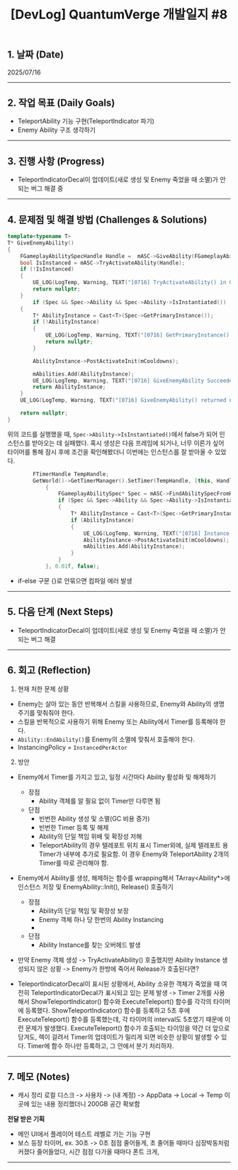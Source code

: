 ﻿---
title: "[DevLog] QuantumVerge 개발일지 #8"
excerpt: QuantumVerge 개발일지
categories:
  - DevLog
tags:
  - 개발일지
  - QuantumVerge
  - UnrealEngine
---
## 1. 날짜 (Date)

2025/07/16

---

## 2. 작업 목표 (Daily Goals)

- TeleportAbility 기능 구현(TeleportIndicator 파기)
- Enemy Ability 구조 생각하기

---

## 3. 진행 사항 (Progress)

- TeleportIndicatorDecal이 업데이트(새로 생성 및 Enemy 죽었을 때 소멸)가 안되는 버그 해결 중

---

## 4. 문제점 및 해결 방법 (Challenges & Solutions)

```c++
template<typename T>
T* GiveEnemyAbility()
{
	FGameplayAbilitySpecHandle Handle =  mASC->GiveAbility(FGameplayAbilitySpec(T::StaticClass(), 1, 0));
	bool IsInstanced = mASC->TryActivateAbility(Handle);
	if (!IsInstanced)
	{
		UE_LOG(LogTemp, Warning, TEXT("[0716] TryActivateAbility() in GiveEnemyAbility() returned nullptr"));
		return nullptr;
	}
		if (Spec && Spec->Ability && Spec->Ability->IsInstantiated())
	{
		T* AbilityInstance = Cast<T>(Spec->GetPrimaryInstance());
		if (!AbilityInstance)
		{
			UE_LOG(LogTemp, Warning, TEXT("[0716] GetPrimaryInstance() in GiveEnemyAbility() returned nullptr"));
			return nullptr;
		}

		AbilityInstance->PostActivateInit(mCooldowns);

		mAbilities.Add(AbilityInstance);
		UE_LOG(LogTemp, Warning, TEXT("[0716] GiveEnemyAbility Succeeded"));
		return AbilityInstance;
	}
	UE_LOG(LogTemp, Warning, TEXT("[0716] GiveEnemyAbility() returned nullptr"));

	return nullptr;
}
```

위의 코드를 실행했을 때, `Spec->Ability->IsInstantiated()`에서 false가 되어 인스턴스를 받아오는 데 실패했다. 혹시 생성은 다음 프레임에 되거나, 너무 이른가 싶어 타이머를 통해 잠시 후에 조건을 확인해봤더니 이번에는 인스턴스를 잘 받아올 수 있었다.

```c++
		FTimerHandle TempHandle;
		GetWorld()->GetTimerManager().SetTimer(TempHandle, [this, Handle]()
			{
				FGameplayAbilitySpec* Spec = mASC->FindAbilitySpecFromHandle(Handle);
				if (Spec && Spec->Ability && Spec->Ability->IsInstantiated())
				{
					T* AbilityInstance = Cast<T>(Spec->GetPrimaryInstance());
					if (AbilityInstance)
					{
						UE_LOG(LogTemp, Warning, TEXT("[0716] Instance Get~!"));
						AbilityInstance->PostActivateInit(mCooldowns);
						mAbilities.Add(AbilityInstance);
					}
				}
			}, 0.01f, false);
```

- if-else 구문 \{\}로 안묶으면 컴파일 에러 발생 

---

## 5. 다음 단계 (Next Steps)

- TeleportIndicatorDecal이 업데이트(새로 생성 및 Enemy 죽었을 때 소멸)가 안되는 버그 해결

---

## 6. 회고 (Reflection)

1. 현재 처한 문제 상황
- Enemy는 살아 있는 동안 반복해서 스킬을 사용하므로, Enemy와 Ability의 생명 주기를 맞춰줘야 한다.
- 스킬을 반복적으로 사용하기 위해 Enemy 또는 Ability에서 Timer를 등록해야 한다.
- `Ability::EndAbility()`를 Enemy의 소멸에 맞춰서 호출해야 한다.
- InstancingPolicy = `InstancedPerActor`

2. 방안
- Enemy에서 Timer를 가지고 있고, 일정 시간마다 Ability 활성화 및 해제하기
	- 장점
		- Ability 객체를 알 필요 없이 Timer만 다루면 됨
	- 단점
		- 빈번한 Ability 생성 및 소멸(GC 비용 증가)
		- 빈번한 Timer 등록 및 해제
		- Ability의 단일 책임 위배 및 확장성 저해
		- TeleportAbility의 경우 텔레포트 위치 표시 Timer외에, 실제 텔레포트 용 Timer가 내부에 추가로 필요함. 이 경우 Enemy와 TeleportAbility 2개의 Timer를 따로 관리해야 함.
		

- Enemy에서 Ability를 생성, 해제하는 함수를 wrapping해서 TArray\<Ability\*\>에 인스턴스 저장 및 EnemyAbility::Init(), Release() 호출하기
	- 장점
		- Ability의 단일 책임 및 확장성 보장
		- Enemy 객체 하나 당 한번의 Ability Instancing
		- 
	- 단점
		- Ability Instance를 찾는 오버헤드 발생


- 만약 Enemy 객체 생성 -> TryActivateAbility() 호출했지만 Ability Instance 생성되지 않은 상황 -> Enemy가 한방에 죽어서 Release가 호출된다면?

- TeleportIndicatorDecal이 표시된 상황에서, Ability 소유한 객체가 죽었을 때 여전히 TeleportIndicatorDecal가 표시되고 있는 문제 발생 -> Timer 2개를 사용해서 ShowTeleportIndicator() 함수와 ExecuteTeleport() 함수를 각각의 타이머에 등록했다. ShowTeleportIndicator() 함수를 등록하고 5초 후에 ExecuteTeleport() 함수를 등록했는데, 각 타이머의 interval도 5초였기 때문에 이런 문제가 발생했다. ExecuteTeleport() 함수가 호출되는 타이밍을 약간 더 앞으로 당겨도, 렉이 걸려서 Timer의 업데이트가 밀리게 되면 비슷한 상황이 발생할 수 있다. Timer에 함수 하나만 등록하고, 그 안에서 분기 처리하자.

---

## 7. 메모 (Notes)

- 캐시 정리
	로컬 디스크 -> 사용자 -> (내 계정) -> AppData -> Local -> Temp
	이 곳에 있는 내용 정리했더니 200GB 공간 확보함


**전달 받은 기획**
- 메인 UI에서 플레이어 테스트 레벨로 가는 기능 구현
- 보스 등장 타이머, ex. 30초 -> 0초 점점 줄어들게, 초 줄어들 때마다 심장박동처럼 커졌다 줄어들었다, 시간 점점 다가올 때마다 폰트 크게,
---


